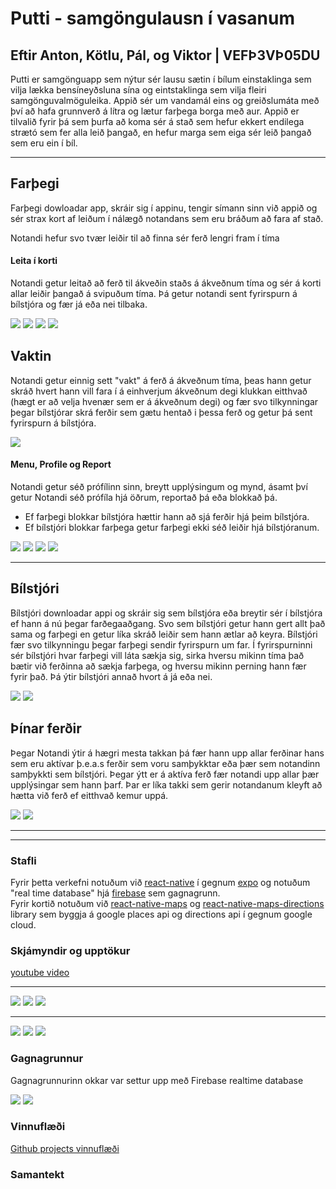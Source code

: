 # Putti - samgöngulausn í vasanum  
Eftir Anton, Kötlu, Pál, og Viktor | VEFÞ3VÞ05DU
---

Putti er samgönguapp sem nýtur sér lausu sætin í bílum einstaklinga sem vilja lækka bensíneyðsluna sína og eintstaklinga sem vilja fleiri samgönguvalmöguleika. Appið sér um vandamál eins og greiðslumáta með því að hafa grunnverð á lítra og lætur farþega borga með aur. Appið er tilvalið fyrir þá sem þurfa að koma sér á stað sem hefur ekkert endilega strætó sem fer alla leið þangað, en hefur marga sem eiga sér leið þangað sem eru ein í bíl.

***

## Farþegi

Farþegi dowloadar app, skráir sig í appinu, tengir símann sinn við appið og sér strax kort af leiðum í nálægð notandans sem eru bráðum að fara af stað.

Notandi hefur svo tvær leiðir til að finna sér ferð lengri fram í tíma

#### Leita í korti

Notandi getur leitað að ferð til ákveðin staðs á ákveðnum tíma og sér á korti allar leiðir þangað á svipuðum tíma.
Þá getur notandi sent fyrirspurn á bílstjóra og fær já eða nei tilbaka.

![](https://github.com/Putti-V-1/Putti-repo/blob/main/Wireframe/Home.png)
![](https://github.com/Putti-V-1/Putti-repo/blob/main/Wireframe/SearchMap.png)
![](https://github.com/Putti-V-1/Putti-repo/blob/main/Wireframe/RequestRide.png)
![](https://github.com/Putti-V-1/Putti-repo/blob/main/Wireframe/Notifications.png)



## Vaktin

Notandi getur einnig sett "vakt" á ferð á ákveðnum tíma, þeas hann getur skráð hvert hann vill fara í á einhverjum ákveðnum degi klukkan eitthvað (hægt er að velja hvenær sem er á ákveðnum degi) og fær svo tilkynningar þegar bílstjórar skrá ferðir sem gætu hentað i þessa ferð og getur þá sent fyrirspurn á bílstjóra.

![](https://github.com/Putti-V-1/Putti-repo/blob/main/Wireframe/Watch.png)

#### Menu, Profile og Report
Notandi getur séð prófílinn sinn, breytt upplýsingum og mynd, ásamt því getur Notandi séð prófíla hjá öðrum, reportað þá eða blokkað þá.

* Ef farþegi blokkar bílstjóra hættir hann að sjá ferðir hjá þeim bílstjóra.
* Ef bílstjóri blokkar farþega getur farþegi ekki séð leiðir hjá bílstjóranum.

![](https://github.com/Putti-V-1/Putti-repo/blob/main/Wireframe/Menu.png)
![](https://github.com/Putti-V-1/Putti-repo/blob/main/Wireframe/Profile.png)
![](https://github.com/Putti-V-1/Putti-repo/blob/main/Wireframe/Report1.png)
![](https://github.com/Putti-V-1/Putti-repo/blob/main/Wireframe/Report2.png)

***


## Bílstjóri

Bílstjóri downloadar appi og skráir sig sem bílstjóra eða breytir sér í bílstjóra ef hann á nú þegar farðegaaðgang. Svo sem bílstjóri getur hann gert allt það sama og farþegi en getur líka skráð leiðir sem hann ætlar að keyra. Bílstjóri fær svo tilkynningu þegar farþegi sendir fyrirspurn um far. Í fyrirspurninni sér bílstjóri hvar farþegi vill láta sækja sig, sirka hversu mikinn tíma það bætir við ferðinna að sækja farþega, og hversu mikinn perning hann fær fyrir það. Þá ýtir bílstjóri annað hvort á já eða nei. 

![](https://github.com/Putti-V-1/Putti-repo/blob/main/Wireframe/NewRide.png)
![](https://github.com/Putti-V-1/Putti-repo/blob/main/Wireframe/DriverAccept.png)

## Þínar ferðir

Þegar Notandi ýtir á hægri mesta takkan þá fær hann upp allar ferðinar hans sem eru aktívar þ.e.a.s ferðir sem voru samþykktar eða þær sem notandinn samþykkti sem bílstjóri. Þegar ýtt er á aktíva ferð fær notandi upp allar þær upplýsingar sem hann þarf. Þar er líka takki sem gerir notandanum kleyft að hætta við ferð ef eitthvað kemur uppá.

![](https://github.com/Putti-V-1/Putti-repo/blob/main/Wireframe/ActiveRides.png)
![](https://github.com/Putti-V-1/Putti-repo/blob/main/Wireframe/ActiveRideInfo.png)

***
---
### Stafli
Fyrir þetta verkefni notuðum við [react-native](https://reactnative.dev/) í gegnum [expo](https://expo.dev/) og notuðum "real time database" hjá [firebase](https://firebase.google.com/) sem gagnagrunn.  
Fyrir kortið notuðum við [react-native-maps](https://github.com/react-native-maps/react-native-maps) og [react-native-maps-directions](https://github.com/bramus/react-native-maps-directions) library sem byggja á google places api og directions api í gegnum google cloud.

### Skjámyndir og upptökur

[youtube video](https://youtu.be/Kz5b0wH6g0M)
***
![](https://github.com/Putti-V-1/Putti-repo/blob/main/Screenshots/LoginScreen.png)
![](https://github.com/Putti-V-1/Putti-repo/blob/main/Screenshots/Simulator%20Screen%20Shot%20-%20iPhone%20SE%20(3rd%20generation)%20-%202022-10-14%20at%2008.50.58.png)
![](https://github.com/Putti-V-1/Putti-repo/blob/main/Screenshots/Simulator%20Screen%20Shot%20-%20iPhone%20SE%20(3rd%20generation)%20-%202022-10-14%20at%2008.51.11.png)
***
![](https://github.com/Putti-V-1/Putti-repo/blob/main/Screenshots/Simulator%20Screen%20Shot%20-%20iPhone%20SE%20(3rd%20generation)%20-%202022-10-14%20at%2008.51.16.png)
![](https://github.com/Putti-V-1/Putti-repo/blob/main/Screenshots/Simulator%20Screen%20Shot%20-%20iPhone%20SE%20(3rd%20generation)%20-%202022-10-14%20at%2008.51.21.png)
![](https://github.com/Putti-V-1/Putti-repo/blob/main/Screenshots/Simulator%20Screen%20Shot%20-%20iPhone%20SE%20(3rd%20generation)%20-%202022-10-14%20at%2008.51.25.png)
### Gagnagrunnur

Gagnagrunnurinn okkar var settur upp með Firebase realtime database

![](https://github.com/Putti-V-1/Putti-repo/blob/main/Screenshots/Screenshot%202022-10-14%20at%2008.44.08.png)
![](https://github.com/Putti-V-1/Putti-repo/blob/main/Screenshots/Screenshot%202022-10-14%20at%2008.45.27.png)

### Vinnuflæði
[Github projects vinnuflæði](https://github.com/orgs/Putti-V-1/projects/3)
### Samantekt
